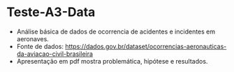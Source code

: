 # Teste-A3-Data

- Análise básica de dados de ocorrencia de acidentes e incidentes em aeronaves.
- Fonte de dados: https://dados.gov.br/dataset/ocorrencias-aeronauticas-da-aviacao-civil-brasileira 
- Apresentação em pdf mostra problemática, hipótese e resultados.
